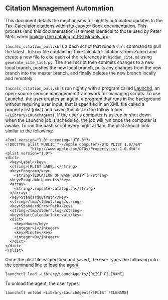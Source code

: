 Citation Management Automation
--------------------------
This document details the mechanisms for nightly automated updates to the Tax-Calculator citations within its Jupyter Book documentation. This process (and this documentation) is almost identical to those used by Peter Metz when [building the catalog of PSLModels.org](https://github.com/PSLmodels/PSL-Infrastructure/blob/fd03be906313702d61bc30267da156ff95d1ec97/Tools/Catalog-Builder/AUTOMATION.md).

`taxcalc_citation_pull.sh` is a bash script that runs a `curl` command to pull the latest `.bibtex` file containing Tax-Calculator citations from Zotero and create a new file to cite each of the references in `hidden_cite.md` using `generate_cite_list.py`. The shell script then commits changes to a new local branch, pushes the new local branch, pulls any changes from the new branch into the master branch, and finally deletes the new branch locally and remotely.

`taxcalc_citation_pull.sh` is run nightly with a program called [Launchd](http://www.launchd.info), an open-source service management framework for managing scripts. To use Launchd, the user creates an agent, a program that runs in the background without requiring user input, that is specified in an XML file called a property list (plist) and saves the plist in the follow folder: `~/Library/LaunchAgents`. If the user's computer is asleep or shut down when the Launchd job is scheduled, the job will run once the computer is awake. To run the bash script every night at 1am, the plist should look similar to the following:

```
<?xml version="1.0" encoding="UTF-8"?>
<!DOCTYPE plist PUBLIC "-//Apple Computer//DTD PLIST 1.0//EN"
           "http://www.apple.com/DTDs/PropertyList-1.0.dtd">
<plist version="1.0">
<dict>
  <key>Label</key>
  <string>[PLIST LABEL]</string>
  <key>Program</key>
    <string>[LOCATION OF BASH SCRIPT]</string>
  <key>ProgramArguments</key>
  <array>
    <string>./update-catalog.sh</string>
  </array>
  <key>StandardOutPath</key>
  <string>/tmp/stdout.log</string>
  <key>StandardErrorPath</key>
  <string>/tmp/stderr.log</string>
  <key>StartCalendarInterval</key>
  <dict>
    <key>Hour</key>
    <integer>1</integer>
    <key>Minute</key>
    <integer>0</integer>
  </dict>
</dict>
</plist>
```

Once the plist file is specified and saved, the user types the following into the command line to load the agent:

`launchctl load ~Library/LaunchAgents/[PLIST FILENAME]`

To unload the agent, the user types:

`launchctl unload ~Library/LaunchAgents/[PLIST FILENAME]`
